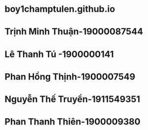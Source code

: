 # boy1champtulen.github.io
# Trịnh Minh Thuận-19000087544
# Lê Thanh Tú -1900000141
# Phan Hồng Thịnh-1900007549
# Nguyễn Thế Truyền-1911549351
# Phan Thanh Thiên-1900009380
